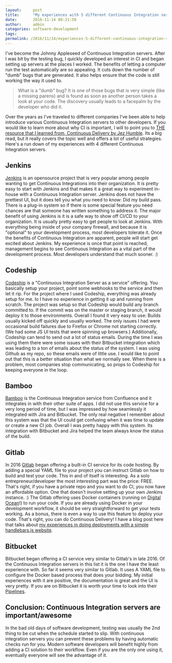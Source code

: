 ```yaml
---
layout:     post
title:      "My experiences with 5 different Continuous Integration servers"
date:       2016-11-14 09:21:50
author:     admin
categories: software-development
tags:  
permalink: /2016/11/14/experiences-5-different-continuous-integration-servers/
---
```

I've become the Johnny Appleseed of Continuous Integration servers. After I was bit by the testing bug, I quickly developed an interest in CI and began setting up servers at the places I worked. The benefits of letting a computer run the test automatically are so appealing. It cuts down the number of "dumb" bugs that are generated. It also helps ensure that the code is still working the way it used to. 

> What is a "dumb" bug? It is one of those bugs that is very simple (like a missing parens) and is found as soon as another person takes a look at your code. The discovery usually leads to a facepalm by the developer who did it.

Over the years as I've traveled to different companies I've been able to help introduce various Continuous Integration servers to other developers. If you would like to learn more about why CI is important, I will to point you to [THE resource that I learned from, Continuous Delivery by Jez Humble](http://amzn.to/2fP1XQW). Its a big read, but it really covers the topic well and offers a lot of useful strategies. Here's a run down of my experiences with 4 different Continuous Integration servers.

## Jenkins

[Jenkins](https://jenkins.io/index.html) is an opensource project that is very popular among people wanting to get Continuous Integrations into their organization. It is pretty easy to start with Jenkins and that makes it a great way to experiment in-house with a Continuous Integration server. Jenkins does not have the prettiest UI, but it does tell you what you need to know: Did my build pass. There is a plug-in system so if there is some special feature you need chances are that someone has written something to address it. The major benefit of using Jenkins is it is a safe way to show off CI/CD to your organization. It is usually pretty easy to get people to look at Jenkins. With everything being inside of your company firewall, and because it is "optional" to your development process, most developers tolerate it. Once the benefits of Continuous Integration are apparent, people will start get excited about Jenkins. My experience is once that point is reached, management begins to see Continuous Integration as a vital part of the development process. Most developers understand that much sooner. :) 

## Codeship

[Codeship](https://codeship.com/) is a "Continuous Integration Server as a service" offering. You basically setup your project, point some webhooks to the service and then let it rip. For the project where I used Codeship, everything was already setup for me. Io I have no experience in getting it up and running from scratch. The project was setup so that Codeship would build any branch committed to. If the commit was on the master or staging branch, it would deploy it to those environments. Overall I found it very easy to use: Builds usually kicked off quickly and usually worked. The only issues I had were occasional build failures due to Firefox or Chrome not starting correctly. (We had some JS UI tests that were spinning up browsers.) Additionally, Codeship can tend to send out a lot of status emails. During the time I was using them there were some issues with their Bitbucket integration which was leading to a ton of emails about the status of the system. I was using Github as my repo, so these emails were of little use. I would like to point out that this is a better situation than what we normally see. When there is a problem, most companies stop communicating, so props to Codeship for keeping everyone in the loop. 

## Bamboo

[Bamboo](https://www.atlassian.com/software/bamboo) is the Continuous Integration service from Confluence and it integrates in with their other suite of apps. I did not use this service for a very long period of time, but I was impressed by how seamlessly it integrated with Jira and Bitbucket. The only real negative I remember about this system was that the UI could get confusing when it was time to update or create a new CI job. Overall I was pretty happy with this system. Its integration with Bitbucket and Jira helped the team always know the status of the build. 

## Gitlab

In 2016 [Gitlab](https://about.gitlab.com/) began offering a built-in CI service for its code hosting. By adding a special YAML file to your project you can instruct Gitlab on how to build and test your code. This in and of itself is interesting. As a solo entrepreneur/developer the most interesting part was the price: FREE. That's right, if you have a private repo and you want to do CI, you now have an affordable option. One that doesn't involve setting up your own Jenkins instance. :) The Gitlab offering uses Docker containers (running on [Digital Ocean](https://m.do.co/c/76f9b19dc762)!) to run your code. If you are already using Docker in your development workflow, it should be very straightforward to get your tests working. As a bonus, there is even a way to use this feature to deploy your code. That's right, you can do Continuous Delivery! I have a blog post here that talks about [my experiences in doing deployments with a simple handlebars.js website](https://ironboundsoftware.com/blog/2016/09/19/deploying-with-gitlab-continuous-integration/). 

## Bitbucket

Bitbucket began offering a CI service very similar to Gitlab's in late 2016. Of the Continuous Integration servers in this list it is the one I have the least experience with. So far it seems very similar to Gitlab. It uses A YAML file to configure the Docker based process that does your bidding. My initial experiences with it are positive, the documentation is great and the UI is very pretty. If you are on Bitbucket it is worth your time to look into their [Pipelines](https://confluence.atlassian.com/bitbucket/bitbucket-pipelines-792496469.html). 

## Conclusion: Continuous Integration servers are important/awesome

In the bad old days of software development, testing was usually the 2nd thing to be cut when the schedule started to slip. With continuous integration servers you can prevent these problems by having automatic checks run for you. Modern software developers will benefit highly from adding a CI solution to their workflow. Even if you are the only one using it, eventually everyone will see the advantage of it.
